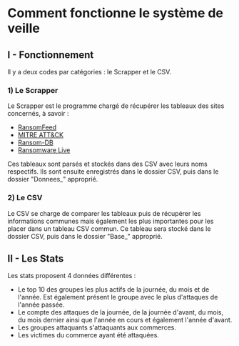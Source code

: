 # Comment fonctionne le système de veille

## I - Fonctionnement

Il y a deux codes par catégories : le Scrapper et le CSV.

### 1) Le Scrapper

Le Scrapper est le programme chargé de récupérer les tableaux des sites concernés, à savoir :

- [RansomFeed](https://ransomfeed.it/)
- [MITRE ATT&CK](https://attack.mitre.org/)
- [Ransom-DB](https://www.ransom-db.com/)
- [Ransomware Live](https://www.ransomware.live/#/)

Ces tableaux sont parsés et stockés dans des CSV avec leurs noms respectifs. Ils sont ensuite enregistrés dans le dossier CSV, puis dans le dossier "Donnees_" approprié.

### 2) Le CSV

Le CSV se charge de comparer les tableaux puis de récupérer les informations communes mais également les plus importantes pour les placer dans un tableau CSV commun. Ce tableau sera stocké dans le dossier CSV, puis dans le dossier "Base_" approprié.

## II - Les Stats

Les stats proposent 4 données différentes : 

- Le top 10 des groupes les plus actifs de la journée, du mois et de l'année. Est également présent le groupe avec le plus d'attaques de l'année passée.
- Le compte des attaques de la journée, de la journée d'avant, du mois, du mois dernier ainsi que l'année en cours et également l'année d'avant.
- Les groupes attaquants s'attaquants aux commerces.
- Les victimes du commerce ayant été attaquées.
